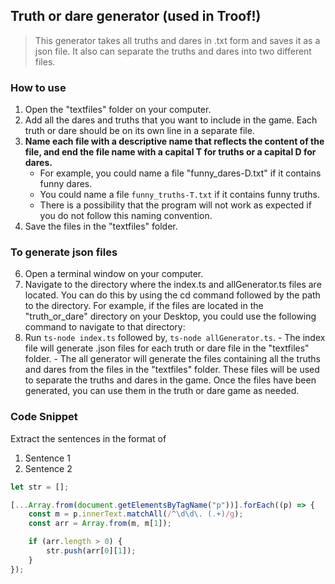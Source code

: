 ## Truth or dare generator (used in Troof!)

> This generator takes all truths and dares in .txt form and saves it as a json file. It also can separate the truths and dares into two different files.

### How to use

1.  Open the "textfiles" folder on your computer.
2.  Add all the dares and truths that you want to include in the game. Each truth or dare should be on its own line in a separate file.
3.  **Name each file with a descriptive name that reflects the content of the file, and end the file name with a capital T for truths or a capital D for dares.**
    -   For example, you could name a file "funny_dares-D.txt" if it contains funny dares.
    -   You could name a file `funny_truths-T.txt` if it contains funny truths.
    -   There is a possibility that the program will not work as expected if you do not follow this naming convention.
4.  Save the files in the "textfiles" folder.

### To generate json files

6.  Open a terminal window on your computer.
7.  Navigate to the directory where the index.ts and allGenerator.ts files are located. You can do this by using the cd command followed by the path to the directory. For example, if the files are located in the "truth_or_dare" directory on your Desktop, you could use the following command to navigate to that directory:
8.  Run `ts-node index.ts` followed by, `ts-node allGenerator.ts`. - The index file will generate .json files for each truth or dare file in the "textfiles" folder. - The all generator will generate the files containing all the truths and dares from the files in the "textfiles" folder. These files will be used to separate the truths and dares in the game.
    Once the files have been generated, you can use them in the truth or dare game as needed.

### Code Snippet

Extract the sentences in the format of

1. Sentence 1
2. Sentence 2

```js
let str = [];

[...Array.from(document.getElementsByTagName("p"))].forEach((p) => {
	const m = p.innerText.matchAll(/^\d\d\. (.+)/g);
	const arr = Array.from(m, m[1]);

	if (arr.length > 0) {
		str.push(arr[0][1]);
	}
});
```
